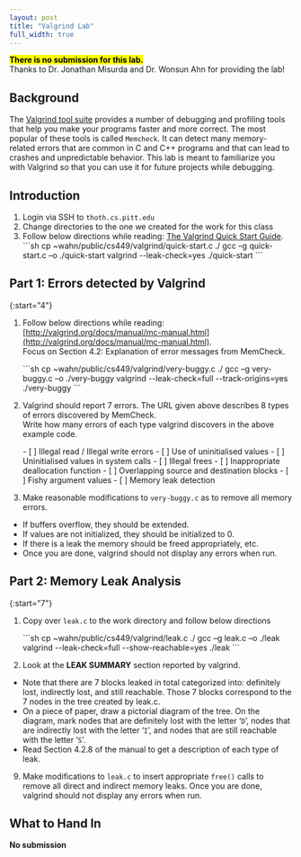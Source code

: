 ```yaml
---
layout: post
title: "Valgrind Lab"
full_width: true
---
```


<div markdown="1" class="mx-auto" style="max-width: calc(1000px - (30px * 2))">

<div class="text-center" markdown="1">
<mark class="h4"><strong>There is no submission for this lab.</strong></mark><br>
Thanks to Dr. Jonathan Misurda and Dr. Wonsun Ahn for providing the lab!
</div>

## Background
The [Valgrind tool suite](https://valgrind.org/) provides a number of debugging and profiling tools that help you make your programs faster and more correct. The most popular of these tools is called `Memcheck`. It can detect many memory-related errors that are common in C and C++ programs and that can lead to crashes and unpredictable behavior. This lab is meant to familiarize you with Valgrind so that you can use it for future projects while debugging.

## Introduction
1. Login via SSH to `thoth.cs.pitt.edu`
2. Change directories to the one we created for the work for this class
3. Follow below directions while reading: [The Valgrind Quick Start Guide](http://valgrind.org/docs/manual/quick-start.html).
    <div class="code-box" markdown="1">
    ```sh
    cp ~wahn/public/cs449/valgrind/quick-start.c ./
    gcc –g quick-start.c –o ./quick-start
    valgrind --leak-check=yes ./quick-start
    ```
    </div>

## Part 1: Errors detected by Valgrind
{:start="4"}
1. Follow below directions while reading: [http://valgrind.org/docs/manual/mc-manual.html](http://valgrind.org/docs/manual/mc-manual.html).  
Focus on Section 4.2: Explanation of error messages from MemCheck.
    <div class="code-box" markdown="1">
    ```sh
    cp ~wahn/public/cs449/valgrind/very-buggy.c ./
    gcc –g very-buggy.c –o ./very-buggy
    valgrind --leak-check=full --track-origins=yes ./very-buggy
    ```
    </div>

2. Valgrind should report 7 errors. The URL given above describes 8 types of errors discovered by MemCheck.  
Write how many errors of each type valgrind discovers in the above example code.
    <div class="code-box" markdown="1">
        - [ ] Illegal read / Illegal write errors
        - [ ] Use of uninitialised values
        - [ ] Uninitialised values in system calls
        - [ ] Illegal frees
        - [ ] Inappropriate deallocation function
        - [ ] Overlapping source and destination blocks
        - [ ] Fishy argument values
        - [ ] Memory leak detection
    </div>

3. Make reasonable modifications to `very-buggy.c` as to remove all memory errors.
  - If buffers overflow, they should be extended.
  - If values are not initialized, they should be initialized to 0.
  - If there is a leak the memory should be freed appropriately, etc.
  - Once you are done, valgrind should not display any errors when run.

## Part 2: Memory Leak Analysis
{:start="7"}
1. Copy over `leak.c` to the work directory and follow below directions
    <div class="code-box" markdown="1">
    ```sh
    cp ~wahn/public/cs449/valgrind/leak.c ./
    gcc –g leak.c –o ./leak
    valgrind --leak-check=full --show-reachable=yes ./leak
    ```
    </div>

8. Look at the **LEAK SUMMARY** section reported by valgrind.
  - Note that there are 7 blocks leaked in total categorized into: definitely lost, indirectly lost, and still reachable. Those 7 blocks correspond to the 7 nodes in the tree created by leak.c.
  - On a piece of paper, draw a pictorial diagram of the tree. On the diagram, mark nodes that are definitely lost with the letter ‘`D`’, nodes that are indirectly lost with the letter ‘`I`’, and nodes that are still reachable with the letter ‘`S`’.
  - Read Section 4.2.8 of the manual to get a description of each type of leak.

9.  Make modifications to `leak.c` to insert appropriate `free()` calls to remove all direct and indirect memory leaks. Once you are done, valgrind should not display any errors when run.

## What to Hand In
**No submission**

</div>